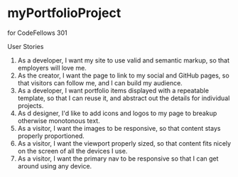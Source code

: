 # myPortfolioProject
for CodeFellows 301

User Stories

1. As a developer, I want my site to use valid and semantic markup, so that employers will love me.
2. As the creator, I want the page to link to my social and GitHub pages, so that visitors can follow me, and I can build my audience.
3. As a developer, I want portfolio items displayed with a repeatable template, so that I can reuse it, and abstract out the details for individual projects.
4. As d designer, I'd like to add icons and logos to my page to breakup otherwise monotonous text.
5. As a visitor, I want the images to be responsive, so that content stays properly proportioned.
6. As a visitor, I want the viewport properly sized, so that content fits nicely on the screen of all the devices I use.
7. As a visitor, I want the primary nav to be responsive so that I can get around using any device.
